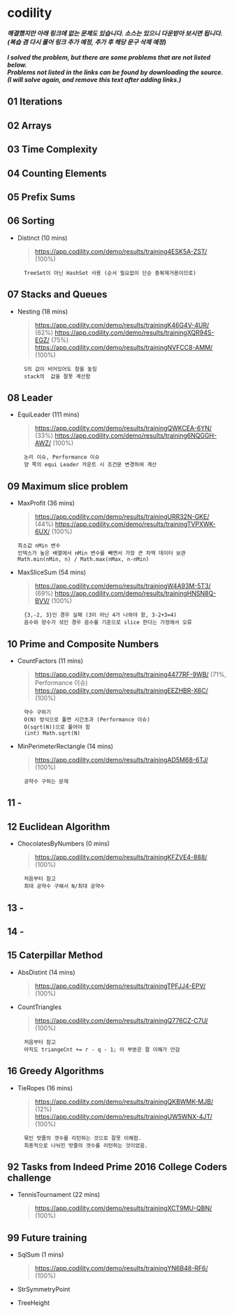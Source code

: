 # codility
***해결했지만 아래 링크에 없는 문제도 있습니다.
소스는 있으니 다운받아 보시면 됩니다. <br />
(복습 겸 다시 풀어 링크 추가 예정, 추가 후 해당 문구 삭제 예정)<br /><br />
I solved the problem, but there are some problems that are not listed below.<br />
Problems not listed in the links can be found by downloading the source.<br />
(I will solve again, and remove this text after adding links.)***

## 01 Iterations
## 02 Arrays
## 03 Time Complexity
## 04 Counting Elements
## 05 Prefix Sums
## 06 Sorting
- Distinct (10 mins)
    >https://app.codility.com/demo/results/training4ESK5A-ZST/  (100%)
    >
        TreeSet이 아닌 HashSet 사용 (순서 필요없이 단순 중복제거용이므로)
## 07 Stacks and Queues
- Nesting (18 mins)
    >https://app.codility.com/demo/results/trainingK46G4V-4UR/  (62%)
    https://app.codility.com/demo/results/trainingXQR94S-EGZ/  (75%)
    https://app.codility.com/demo/results/trainingNVFCC8-AMM/  (100%)
    >
        S의 값이 비어있어도 참을 놓침
        stack의  값을 잘못 계산함
## 08 Leader
- EquiLeader (111 mins)
    >https://app.codility.com/demo/results/trainingQWKCEA-6YN/  (33%)
    https://app.codility.com/demo/results/training6NQGGH-AWZ/  (100%)
    >
        논리 이슈, Performance 이슈
        양 쪽의 equi Leader 카운트 시 조건문 변경하여 계산
## 09 Maximum slice problem
- MaxProfit (36 mins)
   >https://app.codility.com/demo/results/trainingURR32N-GKE/  (44%)
   https://app.codility.com/demo/results/trainingTVPXWK-6UX/  (100%)
   >
      최소값 nMin 변수
      인덱스가 높은 배열에서 nMin 변수를 빼면서 가장 큰 차액 데이터 보관
      Math.min(nMin, n) / Math.max(nMax, n-nMin)
      
- MaxSliceSum (54 mins)
    >https://app.codility.com/demo/results/trainingW4A93M-5T3/  (69%)
    https://app.codility.com/demo/results/trainingHNSN8Q-BVV/  (100%)
    >
        {3,-2, 3}인 경우 실패 (3이 아닌 4가 나와야 함, 3-2+3=4)
        음수와 양수가 섞인 경우 음수를 기준으로 slice 한다는 가정에서 오류

## 10 Prime and Composite Numbers
- CountFactors (11 mins)
    >https://app.codility.com/demo/results/training4477RF-9WB/  (71%, Performance 이슈)
    https://app.codility.com/demo/results/trainingEEZHBR-X6C/  (100%)
    >
        약수 구하기
        O(N) 방식으로 풀면 시간초과 (Performance 이슈)
        O(sqrt(N))으로 풀어야 함
        (int) Math.sqrt(N)

- MinPerimeterRectangle (14 mins)
    >https://app.codility.com/demo/results/trainingAD5M68-6TJ/  (100%)
    >
        공약수 구하는 문제
## 11 -
## 12 Euclidean Algorithm
- ChocolatesByNumbers (0 mins)
    >https://app.codility.com/demo/results/trainingKFZVE4-888/  (100%)
    >
        처음부터 참고
        최대 공약수 구해서 N/최대 공약수
## 13 -
## 14 -
## 15 Caterpillar Method
- AbsDistint (14 mins)
    >https://app.codility.com/demo/results/trainingTPFJJ4-EPV/  (100%)

- CountTriangles
    >https://app.codility.com/demo/results/trainingQ776CZ-C7U/ (100%)
    >
        처음부터 참고
        아직도 triangeCnt += r - q - 1; 이 부분은 잘 이해가 안감

## 16 Greedy Algorithms
- TieRopes (16 mins)
    >https://app.codility.com/demo/results/trainingQKBWMK-MJB/  (12%)        
    https://app.codility.com/demo/results/trainingUW5WNX-4JT/  (100%)
    >
        묶인 밧줄의 갯수를 리턴하는 것으로 잘못 이해함.
        최종적으로 나눠진 밧줄의 갯수를 리턴하는 것이었음.

## 92 Tasks from Indeed Prime 2016 College Coders challenge
- TennisTournament (22 mins)
    >https://app.codility.com/demo/results/trainingXCT9MU-QBN/  (100%)

## 99 Future training 
- SqlSum (1 mins)
    >https://app.codility.com/demo/results/trainingYN6B48-RF6/  (100%)

- StrSymmetryPoint

- TreeHeight
